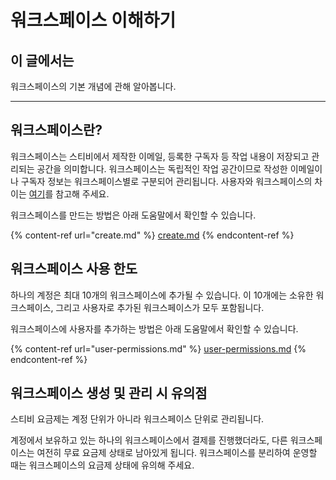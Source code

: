 # 워크스페이스 이해하기

## 이 글에서는

워크스페이스의 기본 개념에 관해 알아봅니다.

***

## 워크스페이스란? <a href="#id-01hpntgzffv8193c2wm8rk73qb" id="id-01hpntgzffv8193c2wm8rk73qb"></a>

워크스페이스는 스티비에서 제작한 이메일, 등록한 구독자 등 작업 내용이 저장되고 관리되는 공간을 의미합니다. 워크스페이스는 독립적인 작업 공간이므로 작성한 이메일이나 구독자 정보는 워크스페이스별로 구분되어 관리됩니다. 사용자와 워크스페이스의 차이는 [여기](../overview.md)를 참고해 주세요.

워크스페이스를 만드는 방법은 아래 도움말에서 확인할 수 있습니다.

{% content-ref url="create.md" %}
[create.md](create.md)
{% endcontent-ref %}



## 워크스페이스 사용 한도

하나의 계정은 최대 10개의 워크스페이스에 추가될 수 있습니다. 이 10개에는 소유한 워크스페이스, 그리고 사용자로 추가된 워크스페이스가 모두 포함됩니다.&#x20;

워크스페이스에 사용자를 추가하는 방법은 아래 도움말에서 확인할 수 있습니다.

{% content-ref url="user-permissions.md" %}
[user-permissions.md](user-permissions.md)
{% endcontent-ref %}



## 워크스페이스 생성 및 관리 시 유의점

스티비 요금제는 계정 단위가 아니라 워크스페이스 단위로 관리됩니다.

계정에서 보유하고 있는 하나의 워크스페이스에서 결제를 진행했더라도, 다른 워크스페이스는 여전히 무료 요금제 상태로 남아있게 됩니다. 워크스페이스를 분리하여 운영할 때는 워크스페이스의 요금제 상태에 유의해 주세요.
